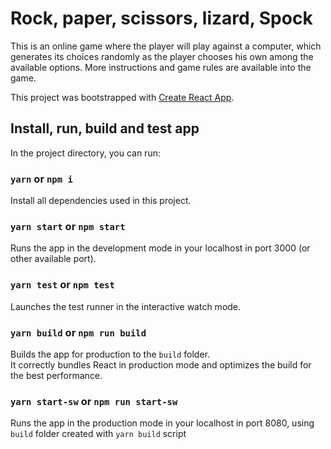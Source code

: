 # Rock, paper, scissors, lizard, Spock

This is an online game where the player will play against a computer, which generates its choices randomly as the player chooses his own among the available options. More instructions and game rules are available into the game.

This project was bootstrapped with [Create React App](https://github.com/facebook/create-react-app).

## Install, run, build and test app

In the project directory, you can run:

### `yarn` or `npm i`

Install all dependencies used in this project.

### `yarn start` or `npm start`

Runs the app in the development mode in your localhost in port 3000 (or other available port).

### `yarn test` or `npm test`

Launches the test runner in the interactive watch mode.

### `yarn build` or `npm run build`

Builds the app for production to the `build` folder.<br />
It correctly bundles React in production mode and optimizes the build for the best performance.

### `yarn start-sw` or `npm run start-sw`

Runs the app in the production mode in your localhost in port 8080, using `build` folder created with `yarn build` script
